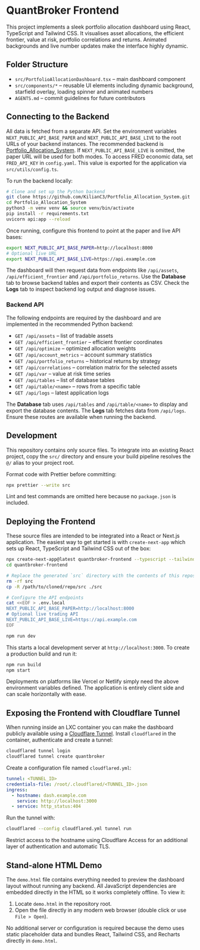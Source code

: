 # QuantBroker Frontend

This project implements a sleek portfolio allocation dashboard using React, TypeScript and Tailwind CSS.
It visualises asset allocations, the efficient frontier, value at risk, portfolio correlations and returns.
Animated backgrounds and live number updates make the interface highly dynamic.

## Folder Structure

- `src/PortfolioAllocationDashboard.tsx` – main dashboard component
- `src/components/*` – reusable UI elements including dynamic background,
  starfield overlay, loading spinner and animated numbers
- `AGENTS.md` – commit guidelines for future contributors

## Connecting to the Backend

All data is fetched from a separate API. Set the environment variables
`NEXT_PUBLIC_API_BASE_PAPER` and `NEXT_PUBLIC_API_BASE_LIVE` to the root URLs of
your backend instances. The recommended backend is
[Portfolio_Allocation_System](https://github.com/KilianC3/Portfolio_Allocation_System).
If `NEXT_PUBLIC_API_BASE_LIVE` is omitted, the paper URL will be used for both
modes.
To access FRED economic data, set `FRED_API_KEY` in `config.yaml`. This value is
exported for the application via `src/utils/config.ts`.

To run the backend locally:

```bash
# Clone and set up the Python backend
git clone https://github.com/KilianC3/Portfolio_Allocation_System.git
cd Portfolio_Allocation_System
python3 -m venv venv && source venv/bin/activate
pip install -r requirements.txt
uvicorn api:app --reload
```

Once running, configure this frontend to point at the paper and live API bases:

```bash
export NEXT_PUBLIC_API_BASE_PAPER=http://localhost:8000
# Optional live URL
export NEXT_PUBLIC_API_BASE_LIVE=https://api.example.com
```

The dashboard will then request data from endpoints like `/api/assets`,
`/api/efficient_frontier` and `/api/portfolio_returns`.
Use the **Database** tab to browse backend tables and export their contents as CSV.
Check the **Logs** tab to inspect backend log output and diagnose issues.

### Backend API

The following endpoints are required by the dashboard and are implemented in
the recommended Python backend:

- `GET /api/assets` – list of tradable assets
- `GET /api/efficient_frontier` – efficient frontier coordinates
- `GET /api/optimize` – optimized allocation weights
- `GET /api/account_metrics` – account summary statistics
- `GET /api/portfolio_returns` – historical returns by strategy
- `GET /api/correlations` – correlation matrix for the selected assets
- `GET /api/var` – value at risk time series
- `GET /api/tables` – list of database tables
- `GET /api/table/<name>` – rows from a specific table
- `GET /api/logs` – latest application logs

The **Database** tab uses `/api/tables` and `/api/table/<name>` to display and
export the database contents. The **Logs** tab fetches data from `/api/logs`.
Ensure these routes are available when running the backend.

## Development

This repository contains only source files. To integrate into an existing React
project, copy the `src/` directory and ensure your build pipeline resolves the
`@/` alias to your project root.

Format code with Prettier before committing:

```bash
npx prettier --write src
```

Lint and test commands are omitted here because no `package.json` is included.

## Deploying the Frontend

These source files are intended to be integrated into a React or Next.js
application. The easiest way to get started is with `create-next-app` which
sets up React, TypeScript and Tailwind CSS out of the box:

```bash
npx create-next-app@latest quantbroker-frontend --typescript --tailwind
cd quantbroker-frontend

# Replace the generated `src` directory with the contents of this repository
rm -rf src
cp -R /path/to/cloned/repo/src ./src

# Configure the API endpoints
cat <<EOF > .env.local
NEXT_PUBLIC_API_BASE_PAPER=http://localhost:8000
# Optional live trading API
NEXT_PUBLIC_API_BASE_LIVE=https://api.example.com
EOF

npm run dev
```

This starts a local development server at `http://localhost:3000`. To create a
production build and run it:

```bash
npm run build
npm start
```

Deployments on platforms like Vercel or Netlify simply need the above
environment variables defined. The application is entirely client side and can
scale horizontally with ease.

## Exposing the Frontend with Cloudflare Tunnel

When running inside an LXC container you can make the dashboard publicly
available using a [Cloudflare Tunnel](https://developers.cloudflare.com/cloudflare-one/connections/connect-apps/). Install `cloudflared` in the
container, authenticate and create a tunnel:

```bash
cloudflared tunnel login
cloudflared tunnel create quantbroker
```

Create a configuration file named `cloudflared.yml`:

```yaml
tunnel: <TUNNEL_ID>
credentials-file: /root/.cloudflared/<TUNNEL_ID>.json
ingress:
  - hostname: dash.example.com
    service: http://localhost:3000
  - service: http_status:404
```

Run the tunnel with:

```bash
cloudflared --config cloudflared.yml tunnel run
```

Restrict access to the hostname using Cloudflare Access for an additional layer
of authentication and automatic TLS.

## Stand-alone HTML Demo

The `demo.html` file contains everything needed to preview the dashboard layout
without running any backend. All JavaScript dependencies are embedded directly
in the HTML so it works completely offline. To view it:

1. Locate `demo.html` in the repository root.
2. Open the file directly in any modern web browser (double click or use
   `File > Open`).

No additional server or configuration is required because the demo uses static
placeholder data and bundles React, Tailwind CSS, and Recharts directly in
`demo.html`.
